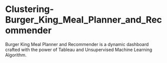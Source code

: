 # Clustering-Burger_King_Meal_Planner_and_Recommender
Burger King Meal Planner and Recommender is a dynamic dashboard crafted with the power of Tableau and Unsupervised Machine Learning Algorithm.
